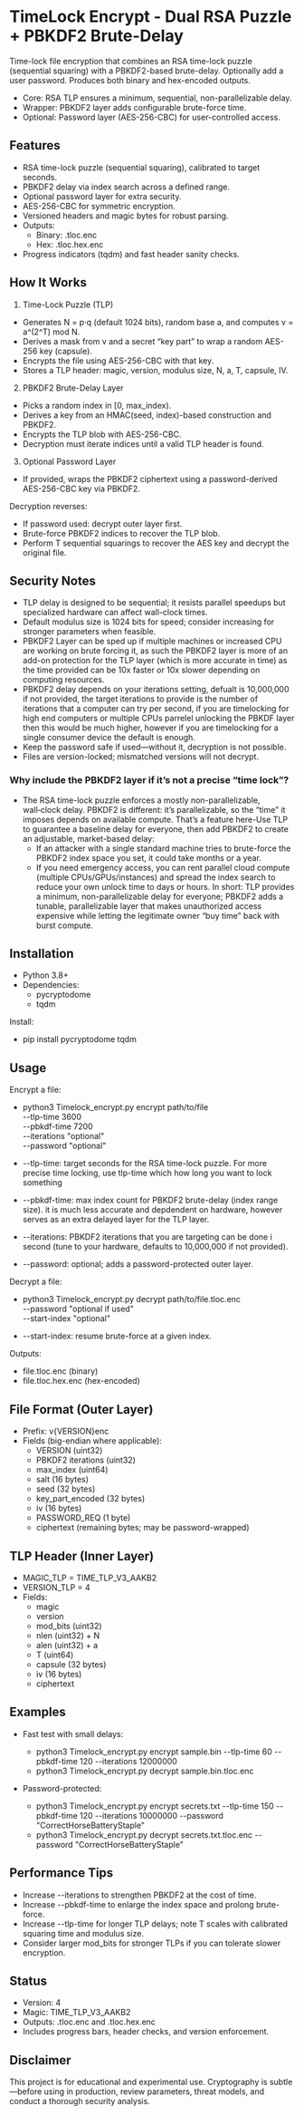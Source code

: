 # TimeLock Encrypt - Dual RSA Puzzle + PBKDF2 Brute-Delay

Time-lock file encryption that combines an RSA time-lock puzzle (sequential squaring) with a PBKDF2-based brute-delay. Optionally add a user password. Produces both binary and hex-encoded outputs.

- Core: RSA TLP ensures a minimum, sequential, non-parallelizable delay.
- Wrapper: PBKDF2 layer adds configurable brute-force time.
- Optional: Password layer (AES-256-CBC) for user-controlled access.

## Features

- RSA time-lock puzzle (sequential squaring), calibrated to target seconds.
- PBKDF2 delay via index search across a defined range.
- Optional password layer for extra security.
- AES-256-CBC for symmetric encryption.
- Versioned headers and magic bytes for robust parsing.
- Outputs:
  - Binary: .tloc.enc
  - Hex: .tloc.hex.enc
- Progress indicators (tqdm) and fast header sanity checks.

## How It Works

1) Time-Lock Puzzle (TLP)
- Generates N = p·q (default 1024 bits), random base a, and computes v = a^(2^T) mod N.
- Derives a mask from v and a secret “key part” to wrap a random AES-256 key (capsule).
- Encrypts the file using AES-256-CBC with that key.
- Stores a TLP header: magic, version, modulus size, N, a, T, capsule, IV.

2) PBKDF2 Brute-Delay Layer
- Picks a random index in [0, max_index).
- Derives a key from an HMAC(seed, index)-based construction and PBKDF2.
- Encrypts the TLP blob with AES-256-CBC.
- Decryption must iterate indices until a valid TLP header is found.

3) Optional Password Layer
- If provided, wraps the PBKDF2 ciphertext using a password-derived AES-256-CBC key via PBKDF2.

Decryption reverses:
- If password used: decrypt outer layer first.
- Brute-force PBKDF2 indices to recover the TLP blob.
- Perform T sequential squarings to recover the AES key and decrypt the original file.

## Security Notes

- TLP delay is designed to be sequential; it resists parallel speedups but specialized hardware can affect wall-clock times.
- Default modulus size is 1024 bits for speed; consider increasing for stronger parameters when feasible.
- PBKDF2 Layer can be sped up if multiple machines or increased CPU are working on brute forcing it, as such the PBKDF2 layer is more of an add-on protection for the TLP layer (which is more accurate in time) as the time provided can be 10x faster or 10x slower depending on computing resources.
- PBKDF2 delay depends on your iterations setting, defualt is 10,000,000 if not provided, the target iterations to provide is the number of iterations that a computer can try per second, if you are timelocking for high end computers or multiple CPUs parrelel unlocking the PBKDF layer then this would be much higher, however if you are timelocking for a single consumer device the default is enough.
- Keep the password safe if used—without it, decryption is not possible.
- Files are version-locked; mismatched versions will not decrypt.

### Why include the PBKDF2 layer if it’s not a precise “time lock”?
- The RSA time-lock puzzle enforces a mostly non-parallelizable, wall‑clock delay. PBKDF2 is different: it’s parallelizable, so the “time” it imposes depends on available compute. That’s a feature here-Use TLP to guarantee a baseline delay for everyone, then add PBKDF2 to create an adjustable, market-based delay:
     - If an attacker with a single standard machine tries to brute-force the PBKDF2 index space you set, it could take months or a year.
     - If you need emergency access, you can rent parallel cloud compute (multiple CPUs/GPUs/instances) and spread the index search to reduce your own unlock time to days or hours.
In short: TLP provides a minimum, non-parallelizable delay for everyone; PBKDF2 adds a tunable, parallelizable layer that makes unauthorized access expensive while letting the legitimate owner “buy time” back with burst compute.

## Installation

- Python 3.8+
- Dependencies:
  - pycryptodome
  - tqdm

Install:
- pip install pycryptodome tqdm

## Usage

Encrypt a file:
- python3 Timelock_encrypt.py encrypt path/to/file \
  --tlp-time 3600 \
  --pbkdf-time 7200 \
  --iterations "optional" \
  --password "optional"

- --tlp-time: target seconds for the RSA time-lock puzzle. For more precise time locking, use tlp-time which how long you want to lock something 
- --pbkdf-time: max index count for PBKDF2 brute-delay (index range size). it is much less accurate and depdendent on hardware, however serves as an extra delayed layer for the TLP layer.
- --iterations: PBKDF2 iterations that you are targeting can be done i second (tune to your hardware, defaults to 10,000,000 if not provided).
- --password: optional; adds a password-protected outer layer.

Decrypt a file:
- python3 Timelock_encrypt.py decrypt path/to/file.tloc.enc \
  --password "optional if used" \
  --start-index "optional"

- --start-index: resume brute-force at a given index.

Outputs:
- file.tloc.enc (binary)
- file.tloc.hex.enc (hex-encoded)

## File Format (Outer Layer)

- Prefix: v{VERSION}enc
- Fields (big-endian where applicable):
  - VERSION (uint32)
  - PBKDF2 iterations (uint32)
  - max_index (uint64)
  - salt (16 bytes)
  - seed (32 bytes)
  - key_part_encoded (32 bytes)
  - iv (16 bytes)
  - PASSWORD_REQ (1 byte)
  - ciphertext (remaining bytes; may be password-wrapped)

## TLP Header (Inner Layer)

- MAGIC_TLP = TIME_TLP_V3_AAKB2
- VERSION_TLP = 4
- Fields:
  - magic
  - version
  - mod_bits (uint32)
  - nlen (uint32) + N
  - alen (uint32) + a
  - T (uint64)
  - capsule (32 bytes)
  - iv (16 bytes)
  - ciphertext

## Examples

- Fast test with small delays:
  - python3 Timelock_encrypt.py encrypt sample.bin --tlp-time 60 --pbkdf-time 120 --iterations 12000000
  - python3 Timelock_encrypt.py decrypt sample.bin.tloc.enc

- Password-protected:
  - python3 Timelock_encrypt.py encrypt secrets.txt --tlp-time 150 --pbkdf-time 120 --iterations 10000000 --password "CorrectHorseBatteryStaple"
  - python3 Timelock_encrypt.py decrypt secrets.txt.tloc.enc --password "CorrectHorseBatteryStaple"

## Performance Tips

- Increase --iterations to strengthen PBKDF2 at the cost of time.
- Increase --pbkdf-time to enlarge the index space and prolong brute-force.
- Increase --tlp-time for longer TLP delays; note T scales with calibrated squaring time and modulus size.
- Consider larger mod_bits for stronger TLPs if you can tolerate slower encryption.

## Status

- Version: 4
- Magic: TIME_TLP_V3_AAKB2
- Outputs: .tloc.enc and .tloc.hex.enc
- Includes progress bars, header checks, and version enforcement.

## Disclaimer

This project is for educational and experimental use. Cryptography is subtle—before using in production, review parameters, threat models, and conduct a thorough security analysis.
